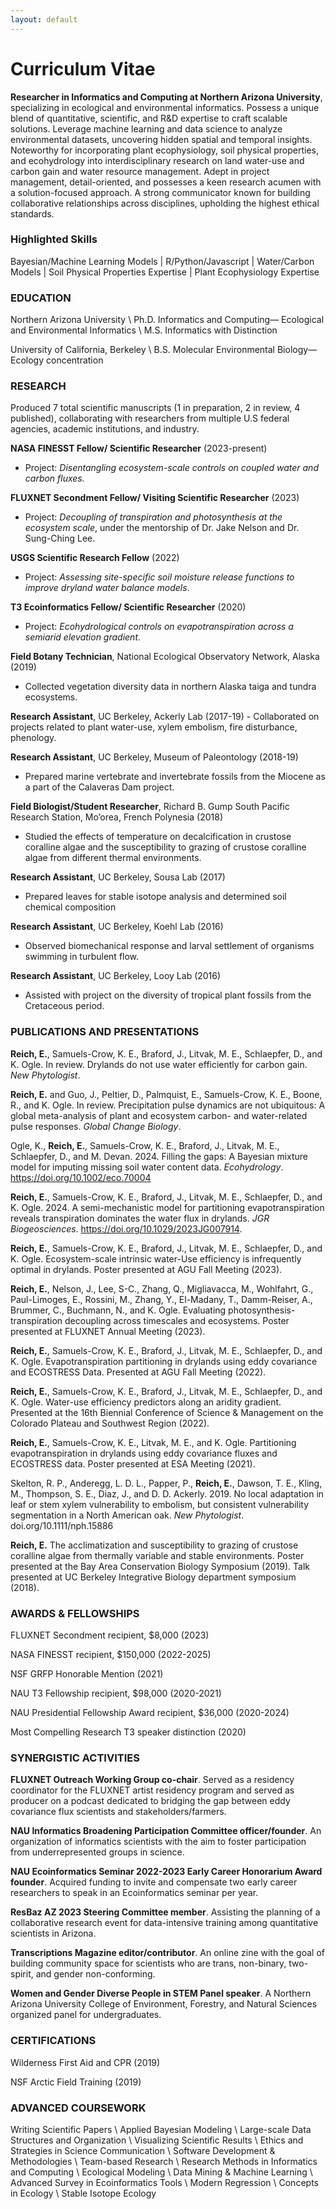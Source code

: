 ```yaml
---
layout: default
---
```


# Curriculum Vitae

**Researcher in Informatics and Computing at Northern Arizona University**, specializing in ecological and environmental informatics. Possess a unique blend of quantitative, scientific, and R&D expertise to craft scalable solutions. Leverage machine learning and data science to analyze environmental datasets, uncovering hidden spatial and temporal insights. Noteworthy for incorporating plant ecophysiology, soil physical properties, and ecohydrology into interdisciplinary research on land water-use and carbon gain and water resource management. Adept in project management, detail-oriented, and possesses a keen research acumen with a solution-focused approach. A strong communicator known for building collaborative relationships across disciplines, upholding the highest ethical standards.


### Highlighted Skills
Bayesian/Machine Learning Models | R/Python/Javascript | Water/Carbon Models | Soil Physical Properties Expertise | Plant Ecophysiology Expertise


### EDUCATION

Northern Arizona University  \\
Ph.D. Informatics and Computing— Ecological and Environmental Informatics \\
M.S. Informatics with Distinction 

University of California, Berkeley \\
B.S. Molecular Environmental Biology— Ecology concentration 


### RESEARCH

Produced 7 total scientific manuscripts (1 in preparation, 2 in review, 4 published), collaborating with researchers from multiple U.S federal agencies, academic institutions, and industry.

**NASA FINESST Fellow/ Scientific Researcher** (2023-present)
- Project: *Disentangling ecosystem-scale controls on coupled water and carbon fluxes.*

**FLUXNET Secondment Fellow/ Visiting Scientific Researcher** (2023)
- Project: *Decoupling of transpiration and photosynthesis at the ecosystem scale*, under the mentorship of Dr. Jake Nelson and Dr. Sung-Ching Lee.

**USGS Scientific Research Fellow** (2022)
- Project: *Assessing site-specific soil moisture release functions to improve dryland water balance models*.

**T3 Ecoinformatics Fellow/ Scientific Researcher** (2020)
- Project: *Ecohydrological controls on evapotranspiration across a semiarid elevation gradient*.

**Field Botany Technician**, National Ecological Observatory Network, Alaska (2019)
- Collected vegetation diversity data in northern Alaska taiga and tundra ecosystems.

**Research Assistant**, UC Berkeley, Ackerly Lab (2017-19)
- Collaborated on projects related to plant water-use, xylem embolism, fire disturbance, phenology.

**Research Assistant**, UC Berkeley, Museum of Paleontology (2018-19)
- Prepared marine vertebrate and invertebrate fossils from the Miocene as a part of the Calaveras Dam project.

**Field Biologist/Student Researcher**, Richard B. Gump South Pacific Research Station, Mo’orea, French Polynesia (2018)
- Studied the effects of temperature on decalcification in crustose coralline algae and the susceptibility to grazing of crustose coralline algae from different thermal environments.

**Research Assistant**, UC Berkeley, Sousa Lab (2017)  
- Prepared leaves for stable isotope analysis and determined soil chemical composition

**Research Assistant**, UC Berkeley, Koehl Lab (2016)
- Observed biomechanical response and larval  settlement of organisms swimming in turbulent flow.

**Research Assistant**, UC Berkeley, Looy Lab (2016)
- Assisted with project on the diversity of tropical plant fossils from the Cretaceous period.


### PUBLICATIONS AND PRESENTATIONS

**Reich, E.**, Samuels-Crow, K. E., Braford, J., Litvak, M. E., Schlaepfer, D., and K. Ogle. In review. Drylands do not use water efficiently for carbon gain. *New Phytologist*.

**Reich, E.** and Guo, J., Peltier, D., Palmquist, E., Samuels-Crow, K. E., Boone, R., and K. Ogle. In review. Precipitation pulse dynamics are not ubiquitous: A global meta-analysis of plant and ecosystem carbon- and water-related pulse responses. *Global Change Biology*.

Ogle, K., **Reich, E.**, Samuels-Crow, K. E., Braford, J., Litvak, M. E., Schlaepfer, D., and M. Devan. 2024. Filling the gaps: A Bayesian mixture model for imputing missing soil water content data. *Ecohydrology*. https://doi.org/10.1002/eco.70004

**Reich, E.**, Samuels-Crow, K. E., Braford, J., Litvak, M. E., Schlaepfer, D., and K. Ogle. 2024. A semi-mechanistic model for partitioning evapotranspiration reveals transpiration dominates the water flux in drylands. *JGR Biogeosciences*. https://doi.org/10.1029/2023JG007914.

**Reich, E.**, Samuels-Crow, K. E., Braford, J., Litvak, M. E., Schlaepfer, D., and K. Ogle. Ecosystem-scale intrinsic water-Use efficiency is infrequently optimal in drylands. Poster presented at AGU Fall Meeting (2023).

**Reich, E.**, Nelson, J., Lee, S-C., Zhang, Q., Migliavacca, M., Wohlfahrt, G., Paul-Limoges, E., Rossini, M., Zhang, Y., El-Madany, T., Damm-Reiser, A., Brummer, C., Buchmann, N., and K.  Ogle. Evaluating photosynthesis-transpiration decoupling across timescales and ecosystems. Poster presented at FLUXNET Annual Meeting (2023).

**Reich, E.**, Samuels-Crow, K. E., Braford, J., Litvak, M. E., Schlaepfer, D., and K. Ogle. Evapotranspiration partitioning in drylands using eddy covariance and ECOSTRESS Data. Presented at AGU Fall Meeting (2022).

**Reich, E.**, Samuels-Crow, K. E., Braford, J., Litvak, M. E., Schlaepfer, D., and K. Ogle. Water-use efficiency predictors along an aridity gradient. Presented at the 16th Biennial Conference of Science & Management on the Colorado Plateau and Southwest Region (2022).

**Reich, E.**, Samuels-Crow, K. E., Litvak, M. E., and K. Ogle. Partitioning evapotranspiration in drylands using eddy covariance fluxes and ECOSTRESS data. Poster presented at ESA Meeting (2021).

Skelton, R. P., Anderegg, L. D. L., Papper, P., **Reich, E.**, Dawson, T. E., Kling, M., Thompson, S. E., Diaz, J., and D. D. Ackerly. 2019. No local adaptation in leaf or stem xylem vulnerability to embolism, but consistent vulnerability segmentation in a North American oak. *New Phytologist*. doi.org/10.1111/nph.15886

**Reich, E.** The acclimatization and susceptibility to grazing of crustose coralline algae from thermally variable and stable environments. Poster presented at the Bay Area Conservation Biology Symposium (2019). Talk presented at UC Berkeley Integrative Biology department symposium (2018).


### AWARDS & FELLOWSHIPS

FLUXNET Secondment recipient, $8,000 (2023)

NASA FINESST recipient, $150,000 (2022-2025)

NSF GRFP Honorable Mention (2021)

NAU T3 Fellowship recipient, $98,000 (2020-2021)

NAU Presidential Fellowship Award recipient, $36,000 (2020-2024)

Most Compelling Research T3 speaker distinction (2020)


### SYNERGISTIC ACTIVITIES

**FLUXNET Outreach Working Group co-chair**. Served as a residency coordinator for the FLUXNET artist residency program and served as producer on a podcast dedicated to bridging the gap between eddy covariance flux scientists and stakeholders/farmers.

**NAU Informatics Broadening Participation Committee officer/founder**. An organization of informatics scientists with the aim to foster participation from underrepresented groups in science.

**NAU Ecoinformatics Seminar 2022-2023 Early Career Honorarium Award founder**. Acquired funding to invite and compensate two early career researchers to speak in an Ecoinformatics seminar per year.

**ResBaz AZ 2023 Steering Committee member**. Assisting the planning of a collaborative research event for data-intensive training among quantitative scientists in Arizona.

**Transcriptions Magazine editor/contributor**. An online zine with the goal of building community space for scientists who are trans, non-binary, two-spirit, and gender non-conforming.

**Women and Gender Diverse People in STEM Panel speaker**. A Northern Arizona University College of Environment, Forestry, and Natural Sciences organized panel for undergraduates.

### CERTIFICATIONS

Wilderness First Aid and CPR (2019)  

NSF Arctic Field Training (2019)  


### ADVANCED COURSEWORK
Writing Scientific Papers \\
Applied Bayesian Modeling \\
Large-scale Data Structures and Organization \\
Visualizing Scientific Results \\
Ethics and Strategies in Science Communication \\
Software Development & Methodologies \\
Team-based Research \\
Research Methods in Informatics and Computing \\
Ecological Modeling \\
Data Mining & Machine Learning \\
Advanced Survey in Ecoinformatics Tools \\
Modern Regression \\
Concepts in Ecology \\
Stable Isotope Ecology
